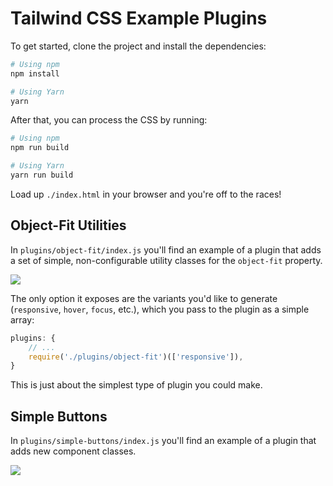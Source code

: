 # Tailwind CSS Example Plugins

To get started, clone the project and install the dependencies:

```sh
# Using npm
npm install

# Using Yarn
yarn
```

After that, you can process the CSS by running:

```sh
# Using npm
npm run build

# Using Yarn
yarn run build
```

Load up `./index.html` in your browser and you're off to the races!

## Object-Fit Utilities

In `plugins/object-fit/index.js` you'll find an example of a plugin that adds a set of simple, non-configurable utility classes for the `object-fit` property.

![](https://user-images.githubusercontent.com/4323180/37477273-a16ac9fc-284d-11e8-9ec6-da819f66871e.png)

The only option it exposes are the variants you'd like to generate (`responsive`, `hover`, `focus`, etc.), which you pass to the plugin as a simple array:

```js
plugins: {
    // ...
    require('./plugins/object-fit')(['responsive']),
}
```

This is just about the simplest type of plugin you could make.

## Simple Buttons

In `plugins/simple-buttons/index.js` you'll find an example of a plugin that adds new component classes.

![](https://user-images.githubusercontent.com/4323180/37477287-b367cf88-284d-11e8-823b-f793c3ba1119.png)
